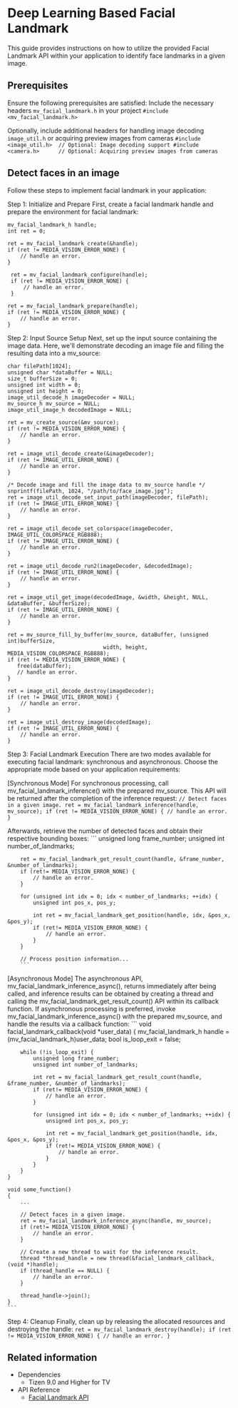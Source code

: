# Deep Learning Based Facial Landmark

This guide provides instructions on how to utilize the provided Facial Landmark API within your application to identify face landmarks in a given image.

## Prerequisites
Ensure the following prerequisites are satisfied:
Include the necessary headers `mv_facial_landmark.h` in your project
    ```
	#include <mv_facial_landmark.h>
	```

Optionally, include additional headers for handling image decoding `image_util.h` or acquiring preview images from cameras
    ```
	#include <image_util.h>  // Optional: Image decoding support
    #include <camera.h>      // Optional: Acquiring preview images from cameras
	```

## Detect faces in an image
Follow these steps to implement facial landmark in your application:

Step 1: Initialize and Prepare
First, create a facial landmark handle and prepare the environment for facial landmark:
   ```
   mv_facial_landmark_h handle;
   int ret = 0;

   ret = mv_facial_landmark_create(&handle);
   if (ret != MEDIA_VISION_ERROR_NONE) {
       // handle an error.
   }

    ret = mv_facial_landmark_configure(handle);
    if (ret != MEDIA_VISION_ERROR_NONE) {
        // handle an error.
    }

   ret = mv_facial_landmark_prepare(handle);
   if (ret != MEDIA_VISION_ERROR_NONE) {
       // handle an error.
   }
   ```

Step 2: Input Source Setup
Next, set up the input source containing the image data. Here, we'll demonstrate decoding an image file and filling the resulting data into a mv_source:
   ```
   char filePath[1024];
   unsigned char *dataBuffer = NULL;
   size_t bufferSize = 0;
   unsigned int width = 0;
   unsigned int height = 0;
   image_util_decode_h imageDecoder = NULL;
   mv_source_h mv_source = NULL;
   image_util_image_h decodedImage = NULL;

   ret = mv_create_source(&mv_source);
   if (ret != MEDIA_VISION_ERROR_NONE) {
       // handle an error.
   }

   ret = image_util_decode_create(&imageDecoder);
   if (ret != IMAGE_UTIL_ERROR_NONE) {
       // handle an error.
   }

   /* Decode image and fill the image data to mv_source handle */
   snprintf(filePath, 1024, "/path/to/face_image.jpg");
   ret = image_util_decode_set_input_path(imageDecoder, filePath);
   if (ret != IMAGE_UTIL_ERROR_NONE) {
       // handle an error.
   }

   ret = image_util_decode_set_colorspace(imageDecoder, IMAGE_UTIL_COLORSPACE_RGB888);
   if (ret != IMAGE_UTIL_ERROR_NONE) {
       // handle an error.
   }

   ret = image_util_decode_run2(imageDecoder, &decodedImage);
   if (ret != IMAGE_UTIL_ERROR_NONE) {
       // handle an error.
   }

   ret = image_util_get_image(decodedImage, &width, &height, NULL, &dataBuffer, &bufferSize);
   if (ret != IMAGE_UTIL_ERROR_NONE) {
       // handle an error.
   }

   ret = mv_source_fill_by_buffer(mv_source, dataBuffer, (unsigned int)bufferSize,
                                 width, height, MEDIA_VISION_COLORSPACE_RGB888);
   if (ret != MEDIA_VISION_ERROR_NONE) {
      free(dataBuffer);
	  // handle an error.
   }

   ret = image_util_decode_destroy(imageDecoder);
   if (ret != IMAGE_UTIL_ERROR_NONE) {
       // handle an error.
   }

   ret = image_util_destroy_image(decodedImage);
   if (ret != IMAGE_UTIL_ERROR_NONE) {
       // handle an error.
   }
   ```

Step 3: Facial Landmark Execution
There are two modes available for executing facial landmark: synchronous and asynchronous. Choose the appropriate mode based on your application requirements:

[Synchronous Mode]
For synchronous processing, call mv_facial_landmark_inference() with the prepared mv_source. This API will be returned after the completion of the inference request:
        ```
        // Detect faces in a given image.
        ret = mv_facial_landmark_inference(handle, mv_source);
        if (ret != MEDIA_VISION_ERROR_NONE) {
            // handle an error.
        }
		```

Afterwards, retrieve the number of detected faces and obtain their respective bounding boxes:
        ```
		unsigned long frame_number;
		unsigned int number_of_landmarks;

		ret = mv_facial_landmark_get_result_count(handle, &frame_number, &number_of_landmarks);
		if (ret!= MEDIA_VISION_ERROR_NONE) {
			// handle an error.
		}

		for (unsigned int idx = 0; idx < number_of_landmarks; ++idx) {
			unsigned int pos_x, pos_y;

			int ret = mv_facial_landmark_get_position(handle, idx, &pos_x, &pos_y);
			if (ret!= MEDIA_VISION_ERROR_NONE) {
				// handle an error.
			}
		}

		// Process position information...
        ```

[Asynchronous Mode]
The asynchronous API, mv_facial_landmark_inference_async(), returns immediately after being called, and inference results can be obtained by creating a thread and calling the mv_facial_landmark_get_result_count() API within its callback function.
If asynchronous processing is preferred, invoke mv_facial_landmark_inference_async() with the prepared mv_source, and handle the results via a callback function:
	```
	void facial_landmark_callback(void *user_data)
	{
		mv_facial_landmark_h handle = (mv_facial_landmark_h)user_data;
		bool is_loop_exit = false;

		while (!is_loop_exit) {
			unsigned long frame_number;
			unsigned int number_of_landmarks;

			int ret = mv_facial_landmark_get_result_count(handle, &frame_number, &number_of_landmarks);
			if (ret!= MEDIA_VISION_ERROR_NONE) {
				// handle an error.
			}

			for (unsigned int idx = 0; idx < number_of_landmarks; ++idx) {
				unsigned int pos_x, pos_y;

				int ret = mv_facial_landmark_get_position(handle, idx, &pos_x, &pos_y);
				if (ret!= MEDIA_VISION_ERROR_NONE) {
					// handle an error.
				}
			}
		}
	}

    void some_function()
	{
		...

		// Detect faces in a given image.
		ret = mv_facial_landmark_inference_async(handle, mv_source);
		if (ret!= MEDIA_VISION_ERROR_NONE) {
			// handle an error.
		}

		// Create a new thread to wait for the inference result.
		thread *thread_handle = new thread(&facial_landmark_callback, (void *)handle);
		if (thread_handle == NULL) {
			// handle an error.
		}

		thread_handle->join();
	}
	```

Step 4: Cleanup
Finally, clean up by releasing the allocated resources and destroying the handle:
    ```
    ret = mv_facial_landmark_destroy(handle);
    if (ret != MEDIA_VISION_ERROR_NONE) {
        // handle an error.
    }
    ```

## Related information
- Dependencies
  - Tizen 9.0 and Higher for TV
- API Reference
  - [Facial Landmark API](../../api/common/latest/group__CAPI__MEDIA__VISION__FACIAL__LANDMARK__MODULE.html)